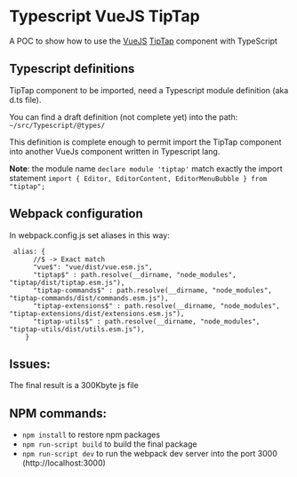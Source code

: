 # Typescript VueJS TipTap
A POC to show how to use the [VueJS](https://github.com/vuejs/vue)  [TipTap](https://github.com/scrumpy/tiptap) component with TypeScript

## Typescript definitions
TipTap component to be imported, need a Typescript module definition (aka d.ts file).

You can find a draft definition (not complete yet) into the path: `~/src/Typescript/@types/`

This definition is complete enough to permit import the TipTap component into another VueJs component written in Typescript lang.

**Note**: the module name `declare module 'tiptap'` match exactly the import statement `import { Editor, EditorContent, EditorMenuBubble } from "tiptap";`

## Webpack configuration
In webpack.config.js set aliases in this way:

```
 alias: {
      //$ -> Exact match
      "vue$": "vue/dist/vue.esm.js",
      "tiptap$" : path.resolve(__dirname, "node_modules", "tiptap/dist/tiptap.esm.js"),
      "tiptap-commands$" : path.resolve(__dirname, "node_modules", "tiptap-commands/dist/commands.esm.js"),
      "tiptap-extensions$" : path.resolve(__dirname, "node_modules", "tiptap-extensions/dist/extensions.esm.js"),
      "tiptap-utils$" : path.resolve(__dirname, "node_modules", "tiptap-utils/dist/utils.esm.js"),
    }
```    

## Issues:

The final result is a 300Kbyte js file


## NPM commands:

- `npm install` to restore npm packages
- `npm run-script build` to build the final package
- `npm run-script dev` to run the webpack dev server into the port 3000 (http://localhost:3000)